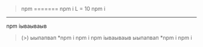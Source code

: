 >npm 
=======
npm i
L = 10
npm i
-------
npm iываываыв
> (>) ыыпапвап
*npm i
npm i
> npm iываываыв
>  ыыпапвап
*npm i
npm i
